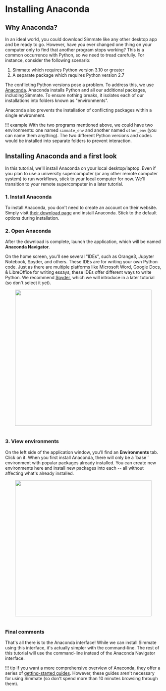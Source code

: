 # Installing Anaconda

## Why Anaconda?

In an ideal world, you could download Simmate like any other desktop app and be ready to go. However, have you ever changed one thing on your computer only to find that another program stops working? This is a common occurrence with Python, so we need to tread carefully. For instance, consider the following scenario:

1. Simmate which requires Python version 3.10 or greater
2. A separate package which requires Python version 2.7

The conflicting Python versions pose a problem. To address this, we use [Anaconda](https://www.anaconda.com/). Anaconda installs Python and all our additional packages, including Simmate. To ensure nothing breaks, it isolates each of our installations into folders known as "environments".

Anaconda also prevents the installation of conflicting packages within a single environment.

!!! example
    With the two programs mentioned above, we could have two environments: one named `simmate_env` and another named `other_env` (you can name them anything). The two different Python versions and codes would be installed into separate folders to prevent interaction.

## Installing Anaconda and a first look

In this tutorial, we'll install Anaconda on your local desktop/laptop. Even if you plan to use a university supercomputer (or any other remote computer system) to run workflows, stick to your local computer for now. We'll transition to your remote supercomputer in a later tutorial.


### 1. Install Anaconda
To install Anaconda, you don't need to create an account on their website. Simply visit [their download page](https://www.anaconda.com/download/success) and install Anaconda. Stick to the default options during installation.


### 2. Open Anaconda
After the download is complete, launch the application, which will be named **Anaconda Navigator**.

On the home screen, you'll see several "IDEs", such as Orange3, Jupyter Notebook, Spyder, and others. These IDEs are for writing your own Python code. Just as there are multiple platforms like Microsoft Word, Google Docs, & LibreOffice for writing essays, these IDEs offer different ways to write Python. We recommend [Spyder](https://www.spyder-ide.org/), which we will introduce in a later tutorial (so don't select it yet).

<!-- This is an image of the Anaconda GUI home -->
<p align="center" style="margin-bottom:40px;">
<img src="https://mintlify.s3.us-west-1.amazonaws.com/anaconda-29683c67/images/nav-tabs.png"  height=440 style="max-height: 440px;">
</p>


### 3. View environments
On the left side of the application window, you'll find an **Environments** tab. Click on it. When you first install Anaconda, there will only be a `base`` environment with popular packages already installed. You can create new environments here and install new packages into each -- all without affecting what's already installed.

<!-- This is an image of the Anaconda GUI environments -->
<p align="center" style="margin-bottom:40px;">
<img src="https://mintlify.s3.us-west-1.amazonaws.com/anaconda-29683c67/images/nav-env.png"  height=440 style="max-height: 440px;">
</p>


### Final comments

That's all there is to the Anaconda interface! While we can install Simmate using this interface, it's actually simpler with the command-line. The rest of this tutorial will use the command-line instead of the Anaconda Navigator interface.

!!! tip
    If you want a more comprehensive overview of Anaconda, they offer a series of [getting-started guides](https://docs.anaconda.com/anaconda/user-guide/). However, these guides aren't necessary for using Simmate (so don't spend more than 10 minutes browsing through them).
